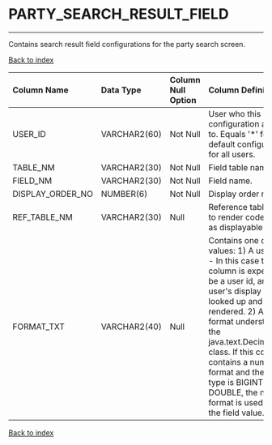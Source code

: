 # PARTY_SEARCH_RESULT_FIELD

---

Contains search result field configurations for the party search screen.

[Back to index](./index.md)

| Column Name      | Data Type    | Column Null Option   | Column Definition                                                                                                                                                                                                                                                                                                                                                  |
|:-----------------|:-------------|:---------------------|:-------------------------------------------------------------------------------------------------------------------------------------------------------------------------------------------------------------------------------------------------------------------------------------------------------------------------------------------------------------------|
| USER_ID          | VARCHAR2(60) | Not Null             | User who this configuration applies to. Equals '*' for the default configuration for all users.                                                                                                                                                                                                                                                                    |
| TABLE_NM         | VARCHAR2(30) | Not Null             | Field table name.                                                                                                                                                                                                                                                                                                                                                  |
| FIELD_NM         | VARCHAR2(30) | Not Null             | Field name.                                                                                                                                                                                                                                                                                                                                                        |
| DISPLAY_ORDER_NO | NUMBER(6)    | Not Null             | Display order number.                                                                                                                                                                                                                                                                                                                                              |
| REF_TABLE_NM     | VARCHAR2(30) | Null                 | Reference table name to render coded values as displayable values.                                                                                                                                                                                                                                                                                                 |
| FORMAT_TXT       | VARCHAR2(40) | Null                 | Contains one of two values: 1) A user_name - In this case the column is expected to be a user id, and that user's display name is looked up and rendered. 2) A number format understood by the java.text.DecimalFormat class. If this column contains a number format and the field type is BIGINT or DOUBLE, the number format is used to render the field value. |

[Back to index](./index.md)